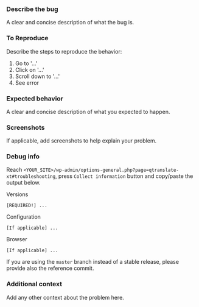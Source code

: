 ### Describe the bug
A clear and concise description of what the bug is.

### To Reproduce
Describe the steps to reproduce the behavior:
1. Go to '...'
2. Click on '...'
3. Scroll down to '...'
4. See error

### Expected behavior
A clear and concise description of what you expected to happen.

### Screenshots
If applicable, add screenshots to help explain your problem.

### Debug info
Reach `<YOUR_SITE>/wp-admin/options-general.php?page=qtranslate-xt#troubleshooting`, press `Collect information` button and copy/paste the output below.

Versions
```
[REQUIRED!] ...
```

Configuration
```
[If applicable] ...
```

Browser
```
[If applicable] ...
```

If you are using the `master` branch instead of a stable release, please provide also the reference commit.

### Additional context
Add any other context about the problem here.
